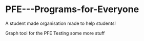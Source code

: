 # PFE---Programs-for-Everyone
A student made organisation made to help students!

Graph tool for the PFE
Testing some more stuff
